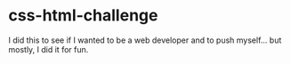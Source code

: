 # css-html-challenge
I did this to see if I wanted to be a web developer and to push myself... but mostly, I did it for fun.
